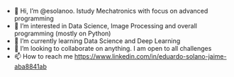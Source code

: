 - 👋 Hi, I’m @esolanoo. Istudy Mechatronics with focus on advanced programming
- 👀 I’m interested in Data Science, Image Processing and overall programming (mostly on Python)
- 🌱 I’m currently learning Data Science and Deep Learning
- 💞️ I’m looking to collaborate on anything. I am open to all challenges
- 📫 How to reach me https://www.linkedin.com/in/eduardo-solano-jaime-aba8841ab

<!---
esolanoo/esolanoo is a ✨ special ✨ repository because its `README.md` (this file) appears on your GitHub profile.
You can click the Preview link to take a look at your changes.
--->
